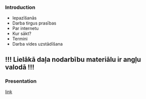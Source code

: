 ### Introduction

* Iepazīšanās
* Darba tirgus prasības
* Par internetu
* Kur sākt?
* Termini
* Darba vides uzstādīšana

## !!! Lielākā daļa nodarbību materiālu ir angļu valodā !!!

### Presentation
[link](https://docs.google.com/presentation/d/1tbdE5NJyi7jSiIoKFAdoAl2oMrBsqzFy7fwR9vo0Tqo/edit?usp=sharing)
